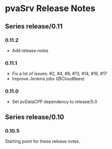 # pvaSrv Release Notes

## Series release/0.11

### 0.11.2
* Add release notes

### 0.11.1
* Fix a lot of issues:
  #2, #4, #8, #13, #14, #16, #17
* Improve Jenkins jobs (@CloudBees)

### 0.11.0
* Set pvDataCPP dependency to release/5.0

## Series release/0.10

### 0.10.5
Starting point for these release notes.
